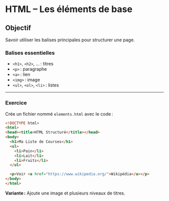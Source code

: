 # HTML – Les éléments de base

## Objectif
Savoir utiliser les balises principales pour structurer une page.

### Balises essentielles
- `<h1>`, `<h2>`, ... : titres
- `<p>` : paragraphe
- `<a>` : lien
- `<img>` : image
- `<ul>`, `<ol>`, `<li>` : listes

---

### Exercice
Crée un fichier nommé `elements.html` avec le code :

```html
<!DOCTYPE html>
<html>
<head><title>HTML Structuré</title></head>
<body>
  <h1>Ma Liste de Courses</h1>
  <ul>
    <li>Pain</li>
    <li>Lait</li>
    <li>Fruits</li>
  </ul>

  <p>Voir <a href="https://www.wikipedia.org/">Wikipédia</a></p>
</body>
</html>
```

**Variante :** Ajoute une image et plusieurs niveaux de titres.